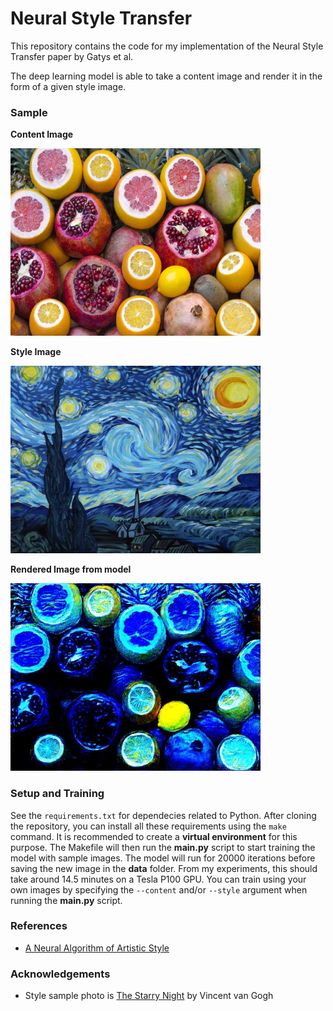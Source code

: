 # Neural Style Transfer

This repository contains the code for my implementation of the Neural Style Transfer paper by Gatys et al.

The deep learning model is able to take a content image and render it in the form of a given style image.

### Sample

**Content Image**

<img src="data/content_sample.jpg" width="400" height="300"/>

**Style Image**

<img src="data/style_sample.jpg" width="400" height="300"/>

**Rendered Image from model**

<img src="data/out_img.jpg" width="400" height="300"/>

### Setup and Training

See the `requirements.txt` for dependecies related to Python. After cloning the repository, you can install all these requirements using the `make` command. It is recommended to create a **virtual environment** for this purpose.
The Makefile will then run the **main.py** script to start training the model with sample images.
The model will run for 20000 iterations before saving the new image in the **data** folder. From my experiments, this should take around 14.5 minutes on a Tesla P100 GPU.
You can train using your own images by specifying the `--content` and/or `--style` argument when running the **main.py** script.

### References

- [A Neural Algorithm of Artistic Style](https://arxiv.org/abs/1508.06576)

### Acknowledgements

- Style sample photo is [The Starry Night](https://en.wikipedia.org/wiki/The_Starry_Night) by Vincent van Gogh
